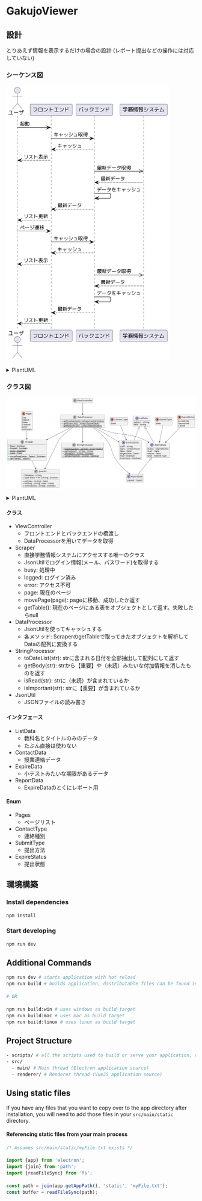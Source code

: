 # GakujoViewer

## 設計

とりあえず情報を表示するだけの場合の設計
(レポート提出などの操作には対応していない)

### シーケンス図

![シーケンス図](images/sequence.png)

<details>
    <summary>PlantUML</summary>

    actor "ユーザ" as user
    participant "フロントエンド" as front
    participant "バックエンド" as back
    participant "学務情報システム" as gakujo

    user -> front : 起動
    front -> back : キャッシュ取得
    front <-- back : キャッシュ
    user <-- front : リスト表示
    back ->> gakujo : 最新データ取得
    back <-- gakujo : 最新データ
    back -> back : データをキャッシュ
    front <-- back : 最新データ
    user <-- front : リスト更新
    user -> front : ページ遷移
    front -> back : キャッシュ取得
    front <-- back : キャッシュ
    user <-- front : リスト表示
    back ->> gakujo : 最新データ取得
    back <-- gakujo : 最新データ
    back -> back : データをキャッシュ
    front <-- back : 最新データ
    user <-- front : リスト更新
</details>

### クラス図

![クラス図](images/class.png)

<details>
    <summary>PlantUML</summary>

    hide empty fields
    hide empty methods

    class ViewController {
    }

    class Scraper {
        {static} +busy : boolean
        {static} +logged : boolean
        {static} +error : boolean
        {static} +page : Page
        {static} +movePage(page : Pages) : boolean
        {static} +getTable() : object?
    }

    class DataProcessor {
        {static} +getContactList() : Array<ContactData>
        {static} +getExamList() : Array<ExpireData>
        {static} +getReportList() : Array<ReportData>
    }

    class StringProcessor {
        {static} +toDateList(str : string) : Array<Date>
        {static} +getBody(str : string) : string
        {static} +isRead(str : string) : boolean
        {static} +isImportant(str : string) : boolean
    }

    class JsonUtil {
        +fileName : string
        -type Data = int | string | boolean
        +get(key : string) : Data
        +set(key : string, value : Data)
        +remove(key : string) : boolean
    }

    interface ListData {
        subject : string
        title : string
    }

    interface ContactData extends ListData {
        staff : string
        type : ContactType
        date : Date
        targetDate : Date?
        read : boolean
        important : boolean
    }

    interface ExpireData extends ListData {
        status : ExpireStatus
        start : Date
        expire : Date
        type : SubmitType
    }

    interface ReportData extends ExpireData {
        submit : Date?
    }

    enum Pages {
        Top
        Report
        Exam
        Contact
        Error
        Unknown
    }

    enum ContactType {
        Staff
    }

    enum SubmitType {
        Web
    }

    enum ExpireStatus {
        Accepting
        Submitted
        Closed
    }

    ViewController --> DataProcessor
    DataProcessor --> Scraper
    DataProcessor --> ContactData
    DataProcessor --> ExpireData
    DataProcessor --> ReportData
    DataProcessor --> StringProcessor
    DataProcessor --> JsonUtil
    Scraper --> JsonUtil
    ContactType --> ContactData
    SubmitType --> ExpireData
    Pages --> Scraper
    ExpireStatus --> ExpireData
</details>

#### クラス

- ViewController
  - フロントエンドとバックエンドの橋渡し
  - DataProcessorを用いてデータを取得
- Scraper
  - 直接学務情報システムにアクセスする唯一のクラス
  - JsonUtilでログイン情報(メール、パスワード)を取得する
  - busy: 処理中
  - logged: ログイン済み
  - error: アクセス不可
  - page: 現在のページ
  - movePage(page): pageに移動、成功したか返す
  - getTable(): 現在のページにある表をオブジェクトとして返す。失敗したらnull
- DataProcessor
  - JsonUtilを使ってキャッシュする
  - 各メソッド: ScraperのgetTableで取ってきたオブジェクトを解析してDataの配列に変換する
- StringProcessor
  - toDateList(str): strに含まれる日付を全部抽出して配列にして返す
  - getBody(str): strから【重要】や（未読）みたいな付加情報を消したものを返す
  - isRead(str): strに（未読）が含まれているか
  - isImportant(str): strに【重要】が含まれているか
- JsonUtil
  - JSONファイルの読み書き

#### インタフェース

- ListData
  - 教科名とタイトルのみのデータ
  - たぶん直接は使わない
- ContactData
  - 授業連絡データ
- ExpireData
  - 小テストみたいな期限があるデータ
- ReportData
  - ExpireDataのとくにレポート用

#### Enum

- Pages
  - ページリスト
- ContactType
  - 連絡種別
- SubmitType
  - 提出方法
- ExpireStatus
  - 提出状態

## 環境構築

### Install dependencies

```bash
npm install
```

### Start developing

```bash
npm run dev
```

## Additional Commands

```bash
npm run dev # starts application with hot reload
npm run build # builds application, distributable files can be found in "dist" folder

# OR

npm run build:win # uses windows as build target
npm run build:mac # uses mac as build target
npm run build:linux # uses linux as build target
```

## Project Structure

```bash
- scripts/ # all the scripts used to build or serve your application, change as you like.
- src/
  - main/ # Main thread (Electron application source)
  - renderer/ # Renderer thread (VueJS application source)
```

## Using static files

If you have any files that you want to copy over to the app directory after installation, you will need to add those files in your `src/main/static` directory.

#### Referencing static files from your main process

```ts
/* Assumes src/main/static/myFile.txt exists */

import {app} from 'electron';
import {join} from 'path';
import {readFileSync} from 'fs';

const path = join(app.getAppPath(), 'static', 'myFile.txt');
const buffer = readFileSync(path);
```
